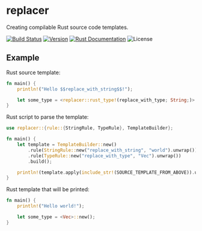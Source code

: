 # replacer

Creating compilable Rust source code templates.

<a href="https://actions-badge.atrox.dev/tversteeg/replacer/goto"><img src="https://img.shields.io/endpoint.svg?url=https%3A%2F%2Factions-badge.atrox.dev%2Ftversteeg%2Freplacer%2Fbadge&style=flat" alt="Build Status"/></a>
<a href="https://crates.io/crates/replacer"><img src="https://img.shields.io/crates/v/replacer.svg" alt="Version"/></a>
<a href="https://docs.rs/replacer"><img src="https://img.shields.io/badge/api-rustdoc-blue.svg" alt="Rust Documentation"/></a>
<img src="https://img.shields.io/crates/l/replacer.svg" alt="License"/>

## Example

Rust source template:

```rust
fn main() {
	println!("Hello $$replace_with_string$$!");

    let some_type = <replacer::rust_type!(replace_with_type; String;)>::new();
}
```

Rust script to parse the template:

```rust
use replacer::{rule::{StringRule, TypeRule}, TemplateBuilder};

fn main() {
    let template = TemplateBuilder::new()
        .rule(StringRule::new("replace_with_string", "world").unwrap())
        .rule(TypeRule::new("replace_with_type", "Vec").unwrap())
        .build();

    println!(template.apply(include_str!(SOURCE_TEMPLATE_FROM_ABOVE)).unwrap());
}
```

Rust template that will be printed:

```rust
fn main() {
	println!("Hello world!");

	let some_type = <Vec>::new();
}
```
